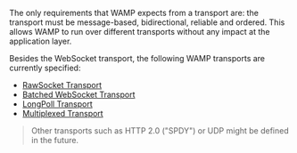 The only requirements that WAMP expects from a transport are: the transport must be message-based, bidirectional, reliable and ordered. This allows WAMP to run over different transports without any impact at the application layer.

Besides the WebSocket transport, the following WAMP transports are currently specified:

* [RawSocket Transport](#rawsocket)
* [Batched WebSocket Transport](#batchedwebsocket)
* [LongPoll Transport](#longpoll)
* [Multiplexed Transport](#multiplexed)

> Other transports such as HTTP 2.0 ("SPDY") or UDP might be defined in the future.
